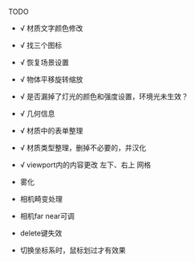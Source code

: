 TODO
- √ 材质文字颜色修改
- √ 找三个图标
- √ 恢复场景设置
- √ 物体平移旋转缩放
- √ 是否漏掉了灯光的颜色和强度设置，环境光未生效？
- √ 几何信息

- √ 材质中的表单整理
- √ 材质类型整理，删掉不必要的，并汉化
- √ viewport内的内容更改
  左下、右上
  网格
- 雾化
- 相机畸变处理
- 相机far near可调
- delete键失效
- 切换坐标系时，鼠标划过才有效果